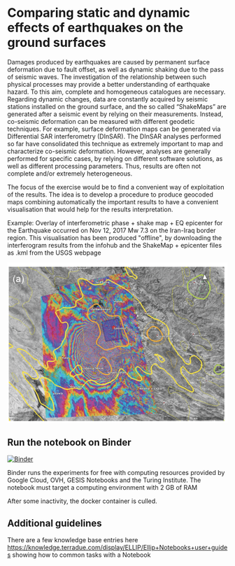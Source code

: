 # Comparing static and dynamic effects of earthquakes on the ground surfaces

Damages produced by earthquakes are caused by permanent surface deformation due to fault offset, as well as dynamic shaking due to the pass of seismic waves. The investigation of the relationship between such physical processes may provide a better understanding of earthquake hazard. To this aim, complete and homogeneous catalogues are necessary. Regarding dynamic changes, data are constantly acquired by seismic stations installed on the ground surface, and the so called “ShakeMaps” are generated after a seismic event by relying on their measurements. Instead, co-seismic deformation can be measured with different geodetic techniques. For example, surface deformation maps can be generated via Differential SAR interferometry (DInSAR). The DInSAR analyses performed so far have consolidated this technique as extremely important to map and characterize co-seismic deformation. However, analyses are generally performed for specific cases, by relying on different software solutions, as well as different processing parameters. Thus, results are often not complete and/or extremely heterogeneous.

The focus of the exercise would be to find a convenient way of exploitation of the results. The idea is to develop a procedure to produce geocoded maps combining automatically the important results to have a convenient visualisation that would help for the results interpretation.

Example: Overlay of interferometric phase + shake map + EQ epicenter for the Earthquake occurred on Nov 12, 2017 Mw 7.3 on the Iran-Iraq border region. This visualisation has been produced "offline", by downloading the interferogram results from the infohub and the ShakeMap + epicenter files as .kml from the USGS webpage

![image info](.image2020-7-27_15-50-55.png)

## Run the notebook on Binder

[![Binder](https://mybinder.org/badge_logo.svg)](https://mybinder.org/v2/gh/ec-better/hackathon-2020-ETHZ/master?urlpath=lab)

Binder runs the experiments for free with computing resources provided by Google Cloud, OVH, GESIS Notebooks and the Turing Institute.
The notebook must target a computing environment with 2 GB of RAM

After some inactivity, the docker container is culled. 

## Additional guidelines

There are a few knowledge base entries here https://knowledge.terradue.com/display/ELLIP/Ellip+Notebooks+user+guides showing how to common tasks with a Notebook 
